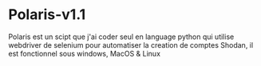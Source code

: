 # Polaris-v1.1

Polaris est un scipt que j'ai coder seul en language python qui utilise webdriver de selenium pour automatiser la creation de comptes Shodan, il est fonctionnel sous windows, MacOS & Linux
